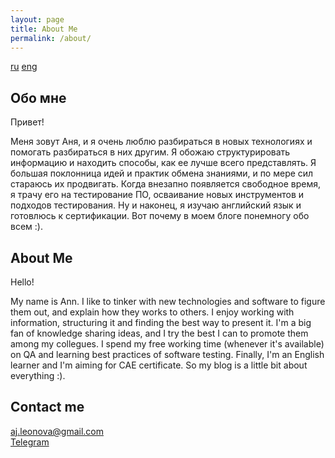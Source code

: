 ```yaml
---
layout: page
title: About Me
permalink: /about/
---
```

[ru](#обо-мне) [eng](#about-me)

## Обо мне

Привет!

Меня зовут Аня, и я очень люблю разбираться в новых технологиях и помогать разбираться в них другим. Я обожаю структурировать информацию и находить способы, как ее лучше всего представлять. 
Я большая поклонница идей и практик обмена знаниями, и по мере сил стараюсь их продвигать. 
Когда внезапно появляется свободное время, я трачу его на тестирование ПО, осваивание новых инструментов и подходов тестирования.
Ну и наконец, я изучаю английский язык и готовлюсь к сертификации. Вот почему в моем блоге понемногу обо всем :).

## About Me

Hello!

My name is Ann. I like to tinker with new technologies and software to figure them out, and explain how they works to others. I enjoy working with information, structuring it and finding the best way to present it.
I'm a big fan of knowledge sharing ideas, and I try the best I can to promote them among my collegues.
I spend my free working time (whenever it's available) on QA and learning best practices of software testing. 
Finally, I'm an English learner and I'm aiming for CAE certificate. So my blog is a little bit about everything :).


## Contact me

[aj.leonova@gmail.com](mailto:aj.leonova@gmail.com)  
[Telegram](https://t.me/annjulyleon)
